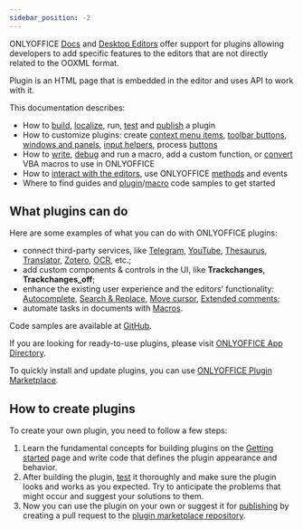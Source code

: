 ```yaml
---
sidebar_position: -2
---
```


ONLYOFFICE [Docs](https://www.onlyoffice.com/office-suite.aspx) and [Desktop Editors](https://www.onlyoffice.com/desktop.aspx) offer support for plugins allowing developers to add specific features to the editors that are not directly related to the OOXML format.

Plugin is an HTML page that is embedded in the editor and uses API to work with it.

This documentation describes:

- How to [build](../structure/manifest/manifest.md), [localize](../structure/Localization.md), run, [test](../tutorials/Developing/For%20web%20editors.md) and [publish](../tutorials/Publishing.md) a plugin
- How to customize plugins: create [context menu items](../customization/Context%20menu.md), [toolbar buttons](../customization/Toolbar.md), [windows and panels](../customization/Windows%20and%20panels.md), [input helpers](../customization/Input%20helper.md), process [buttons](../customization/Buttons.md)
- How to [write](../Macros/Writing%20macros.md), [debug](../Macros/debugging.md) and run a macro, add a custom function, or [convert](../Macros/Converting%20VBA%20macros.md) VBA macros to use in ONLYOFFICE
- How to [interact with the editors](../Interacting%20with%20editors/overview/overview.md), use ONLYOFFICE [methods](../Interacting%20with%20editors/overview/How%20to%20call%20methods.md) and events
- Where to find guides and [plugin](../tutorials/Samples/Samples.md)/[macro](../Macros/Samples/Samples.md) code samples to get started

## What plugins can do

Here are some examples of what you can do with ONLYOFFICE plugins:

- connect third-party services, like [Telegram](../tutorials/Samples/Telegram.md), [YouTube](../tutorials/Samples/YouTube.md), [Thesaurus](../tutorials/Samples/Thesaurus.md), [Translator](../tutorials/Samples/Translator.md), [Zotero](../tutorials/Samples/Zotero.md), [OCR](../tutorials/Samples/OCR.md), etc.;
- add custom components & controls in the UI, like **Trackchanges**, **Trackchanges\_off**;
- enhance the existing user experience and the editors’ functionality: [Autocomplete](../tutorials/Samples/Autocomplete.md), [Search & Replace](../tutorials/Samples/Search%20and%20replace.md), [Move cursor](../tutorials/Samples/Move%20cursor.md), [Extended comments](../tutorials/Samples/Extended%20comments.md);
- automate tasks in documents with [Macros](../Macros/getting-started.md).

Code samples are available at [GitHub](https://github.com/ONLYOFFICE/sdkjs-plugins).

If you are looking for ready-to-use plugins, please visit [ONLYOFFICE App Directory](https://www.onlyoffice.com/en/app-directory).

To quickly install and update plugins, you can use [ONLYOFFICE Plugin Marketplace](../tutorials/installing/ONLYOFFICE%20Docs%20on-premises.md#adding-plugins-through-the-plugin-manager).

## How to create plugins

To create your own plugin, you need to follow a few steps:

1. Learn the fundamental concepts for building plugins on the [Getting started](./getting-started.md) page and write code that defines the plugin appearance and behavior.
2. After building the plugin, [test](../tutorials/Developing/For%20web%20editors.md) it thoroughly and make sure the plugin looks and works as you expected. Try to anticipate the problems that might occur and suggest your solutions to them.
3. Now you can use the plugin on your own or suggest it for [publishing](../tutorials/Publishing.md) by creating a pull request to the [plugin marketplace repository](https://github.com/ONLYOFFICE/onlyoffice.github.io).
